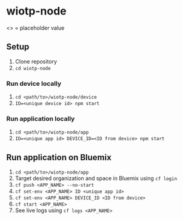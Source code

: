 # wiotp-node
<> = placeholder value

## Setup
1. Clone repository  
1. `cd wiotp-node`

### Run device locally
1. `cd <path/to>/wiotp-node/device`  
1. `ID=<unique device id> npm start`

### Run application locally
1. `cd <path/to>/wiotp-node/app`  
1. `ID=<unique app id> DEVICE_ID=<ID from device> npm start`

## Run application on Bluemix
1. `cd <path/to>/wiotp-node/app`  
1. Target desired organization and space in Bluemix using `cf login`  
1. `cf push <APP_NAME> --no-start` 
1. `cf set-env <APP_NAME> ID <unique app id>`  
1. `cf set-env <APP_NAME> DEVICE_ID <ID from device>`  
1. `cf start <APP_NAME>`  
1. See live logs using `cf logs <APP_NAME>`
